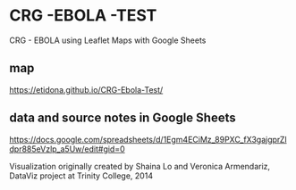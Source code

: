 # CRG -EBOLA -TEST
CRG - EBOLA using Leaflet Maps with Google Sheets

## map
https://etidona.github.io/CRG-Ebola-Test/

## data and source notes in Google Sheets
https://docs.google.com/spreadsheets/d/1Egm4ECiMz_89PXC_fX3gajgprZldpr885eVzlp_a5Uw/edit#gid=0

Visualization originally created by Shaina Lo and Veronica Armendariz, DataViz project at Trinity College, 2014
